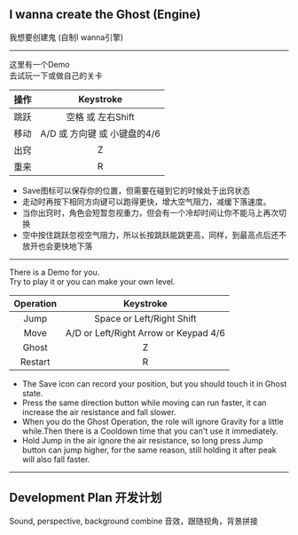 ## I wanna create the Ghost (Engine)
我想要创建鬼 (自制I wanna引擎)<br>

---
这里有一个Demo<br>
去试玩一下或做自己的关卡<br>

|   操作   |              Keystroke              |
|:--------:|:-----------------------------------:|
|   跳跃   |            空格 或 左右Shift        |
|   移动   |      A/D 或 方向键 或 小键盘的4/6   |
|   出窍   |                  Z                  |
|   重来   |                  R                  |
<ul>
<li>Save图标可以保存你的位置，但需要在碰到它的时候处于出窍状态</li>
<li>走动时再按下相同方向键可以跑得更快，增大空气阻力，减缓下落速度。</li>
<li>当你出窍时，角色会短暂忽视重力，但会有一个冷却时间让你不能马上再次切换</li>
<li>空中按住跳跃忽视空气阻力，所以长按跳跃能跳更高，同样，到最高点后还不放开也会更快地下落</li>
</ul>

---
There is a Demo for you.<br>
Try to play it or you can make your own level.<br>

| Operation|              Keystroke                |
|:--------:|:-------------------------------------:|
|   Jump   |      Space or Left/Right Shift        |
|   Move   | A/D or Left/Right Arrow or Keypad 4/6 |
|   Ghost  |                 Z                     |
|  Restart |                 R                     |

<ul>
<li>The Save icon can record your position, but you should touch it in Ghost state.</li>
<li>Press the same direction button while moving can run faster, it can increase the air resistance and fall slower.</li>
<li>When you do the Ghost Operation, the role will ignore Gravity for a little while.Then there is a Cooldown time that you can't use it immediately.</li>
<li>Hold Jump in the air ignore the air resistance, so long press Jump button can jump higher, for the same reason, still holding it after peak will also fall faster.</li>
</ul>

---
## Development Plan 开发计划
Sound, perspective, background combine 音效，跟随视角，背景拼接

